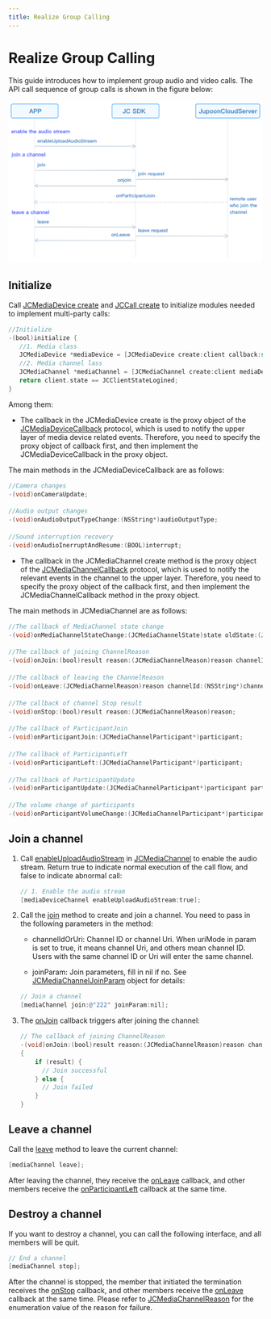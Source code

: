 ```yaml
---
title: Realize Group Calling
---
```

# Realize Group Calling

This guide introduces how to implement group audio and video calls. The
API call sequence of group calls is shown in the figure below:

![../../../../\_images_en/multiaudioworkflow.png](../../../../_images_en/multiaudioworkflow.png)

## Initialize

Call [JCMediaDevice
create](/portal/reference/V2.1/ios/Classes/JCMediaDevice.html#//api/name/create:callback:)
and [JCCall
create](/portal/reference/V2.1/ios/Classes/JCCall.html#//api/name/create:mediaDevice:callback:)
to initialize modules needed to implement multi-party calls:

``````objectivec
//Initialize
-(bool)initialize {
   //1. Media class
   JCMediaDevice *mediaDevice = [JCMediaDevice create:client callback:self];
   //2. Media channel lass
   JCMediaChannel *mediaChannel = [JCMediaChannel create:client mediaDevice:mediaDevice callback:self];
   return client.state == JCClientStateLogined;
}
``````

Among them:

- The callback in the JCMediaDevice create is the proxy object of the
    [JCMediaDeviceCallback](/portal/reference/V2.1/ios/Protocols/JCMediaDeviceCallback.html)
    protocol, which is used to notify the upper layer of media device
    related events. Therefore, you need to specify the proxy object of
    callback first, and then implement the JCMediaDeviceCallback in the
    proxy object.

The main methods in the JCMediaDeviceCallback are as follows:

``````objectivec
//Camera changes
-(void)onCameraUpdate;

//Audio output changes
-(void)onAudioOutputTypeChange:(NSString*)audioOutputType;

//Sound interruption recovery
-(void)onAudioInerruptAndResume:(BOOL)interrupt;
``````

- The callback in the JCMediaChannel create method is the proxy object
    of the
    [JCMediaChannelCallback](/portal/reference/V2.1/ios/Protocols/JCMediaChannelCallback.html)
    protocol, which is used to notify the relevant events in the channel
    to the upper layer. Therefore, you need to specify the proxy object
    of the callback first, and then implement the JCMediaChannelCallback
    method in the proxy object.

The main methods in JCMediaChannel are as follows:

``````objectivec
//The callback of MediaChannel state change
-(void)onMediaChannelStateChange:(JCMediaChannelState)state oldState:(JCMediaChannelState)oldState;

//The callback of joining ChannelReason
-(void)onJoin:(bool)result reason:(JCMediaChannelReason)reason channelId:(NSString*)channelId;

//The callback of leaving the ChannelReason
-(void)onLeave:(JCMediaChannelReason)reason channelId:(NSString*)channelId;

//The callback of channel Stop result
-(void)onStop:(bool)result reason:(JCMediaChannelReason)reason;

//The callback of ParticipantJoin
-(void)onParticipantJoin:(JCMediaChannelParticipant*)participant;

//The callback of ParticipantLeft
-(void)onParticipantLeft:(JCMediaChannelParticipant*)participant;

//The callback of ParticipantUpdate
-(void)onParticipantUpdate:(JCMediaChannelParticipant*)participant participantChangeParam:(JCMediaChannelParticipantChangeParam *)participantChangeParam;

//The volume change of participants
-(void)onParticipantVolumeChange:(JCMediaChannelParticipant*)participant;
``````

## Join a channel

1. Call
    [enableUploadAudioStream](/portal/reference/V2.1/ios/Classes/JCMediaChannel.html#//api/name/enableUploadAudioStream:)
    in
    [JCMediaChannel](/portal/reference/V2.1/ios/Classes/JCMediaChannel.html)
    to enable the audio stream. Return true to indicate normal execution
    of the call flow, and false to indicate abnormal call:

    ``````objectivec
    // 1. Enable the audio stream
    [mediaDeviceChannel enableUploadAudioStream:true];
    ``````

2. Call the
    [join](/portal/reference/V2.1/ios/Classes/JCMediaChannel.html#//api/name/join:joinParam:)
    method to create and join a channel. You need to pass in the
    following parameters in the method:

      - channelIdOrUri: Channel ID or channel Uri. When uriMode in
        param is set to true, it means channel Uri, and others mean
        channel ID. Users with the same channel ID or Uri will enter
        the same channel.

      - joinParam: Join parameters, fill in nil if no. See
        [JCMediaChannelJoinParam](/portal/reference/V2.1/ios/Classes/JCMediaChannelJoinParam.html)
        object for details:

    ``````objectivec
    // Join a channel
    [mediaChannel join:@"222" joinParam:nil];
    ``````

3. The
    [onJoin](/portal/reference/V2.1/ios/Protocols/JCMediaChannelCallback.html#//api/name/onJoin:reason:channelId:)
    callback triggers after joining the channel:

    ``````objectivec
    // The callback of joining ChannelReason
    -(void)onJoin:(bool)result reason:(JCMediaChannelReason)reason channelId:(NSString*)channelId
    {
        if (result) {
          // Join successful
        } else {
          // Join failed
        }
    }
    ``````

## Leave a channel

Call the
[leave](/portal/reference/V2.1/ios/Classes/JCMediaChannel.html#//api/name/leave)
method to leave the current channel:

``````objectivec
[mediaChannel leave];
``````

After leaving the channel, they receive the
[onLeave](/portal/reference/V2.1/ios/Protocols/JCMediaChannelCallback.html#//api/name/onLeave:channelId:)
callback, and other members receive the
[onParticipantLeft](/portal/reference/V2.1/ios/Protocols/JCMediaChannelCallback.html#//api/name/onParticipantLeft:)
callback at the same time.

## Destroy a channel

If you want to destroy a channel, you can call the following interface,
and all members will be quit.

``````objectivec
// End a channel
[mediaChannel stop];
``````

After the channel is stopped, the member that initiated the termination
receives the
[onStop](/portal/reference/V2.1/ios/Protocols/JCMediaChannelCallback.html#//api/name/onStop:reason:)
callback, and other members receive the
[onLeave](/portal/reference/V2.1/ios/Protocols/JCMediaChannelCallback.html#//api/name/onLeave:channelId:)
callback at the same time. Please refer to
[JCMediaChannelReason](/portal/reference/V2.1/ios/Constants/JCMediaChannelReason.html)
for the enumeration value of the reason for failure.
